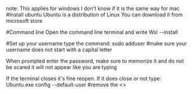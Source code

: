 note: This applies for windows I don't know if it is the same way for mac
#Install ubuntu
Ubuntu is a distribution of Linux
You can download it from microsoft store

#Command line
Open the command line terminal and write
Wsl --install

#Set up your username
type the command:
sudo adduser <Username> #make sure your username does not start with a capital letter

When prompted enter the password, make sure to memorize it and do not be scared it will not appear like you are typing

If the terminal closes it's fine reopen.
If it does close or not type:
Ubuntu.exe config --default-user <username> #remove the <>

